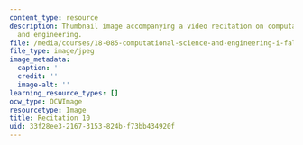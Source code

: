 ```yaml
---
content_type: resource
description: Thumbnail image accompanying a video recitation on computational science
  and engineering.
file: /media/courses/18-085-computational-science-and-engineering-i-fall-2008/33f28ee321673153824bf73bb434920f_r10.jpg
file_type: image/jpeg
image_metadata:
  caption: ''
  credit: ''
  image-alt: ''
learning_resource_types: []
ocw_type: OCWImage
resourcetype: Image
title: Recitation 10
uid: 33f28ee3-2167-3153-824b-f73bb434920f
---
```

